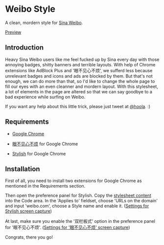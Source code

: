 # Weibo Style
A clean, mordern style for [Sina Weibo](http://weibo.com/).

[Preview](http://d.pr/i/byoD)

## Introduction
Heavy Sina Weibo users like me feel fucked up by Sina every day with those annoying badges, shitty banners and terrible layouts. With help of Chrome extensions like AdBlock Plus and '眼不见心不烦', we sufferd less because unrelevant badges and icons and ads are blocked by them. But that's not enough, we can do more than that, so I'd like to change the whole page to fill our eyes with an even cleanner and mordern layout. With this stylesheet, a lot of elements in the page are altered so that we can say goodbye to a bad experience while surfing on Weibo.

If you want any help about this little trick, please just tweet at [@hoola](http://weibo.com/hola). :)

## Requirements
* [Google Chrome](http://www.google.com/chrome)

* [眼不见心不烦](https://chrome.google.com/webstore/detail/aognaapdfnnldnjglanfbbklaakbpejm) for Google Chrome

* [Stylish](https://chrome.google.com/webstore/detail/stylish/fjnbnpbmkenffdnngjfgmeleoegfcffe) for Google Chrome

## Installation
First of all, you need to install two extensions for Google Chrome as mentioned in the Requirements section.

Then open the preference panel for Stylish. Copy the [stylesheet content](https://github.com/marvyn/Weibo-Style/blob/master/style.css) into the Code area. In the 'Applies to' fieldset, choose 'URLs on the domain' and input 'weibo.com', choose a Style name and enable it. ([Settings for Stylish screen capture](http://d.pr/i/DKTU))

At last, make sure you enable the '双栏板式' option in the preference panel for '眼不见心不烦'. ([Settings for '眼不见心不烦' screen capture](http://d.pr/i/mVLn))

Congrats, there you go!